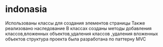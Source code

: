 # indonasia
Использованы классы для создания элементов страницы
Также реализовано наследование 
В классах созданы методы добавления классов,вложенных объектов,удаления классов ,удаления вложенных объектов
структура проекта была разработана по паттерну MVC
